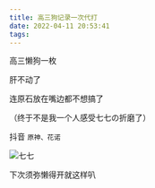 ```yaml
---
title: 高三狗记录一次代打
date: 2022-04-11 20:53:41
tags:
---
```


高三懒狗一枚

肝不动了

连原石放在嘴边都不想搞了

（终于不是我一个人感受七七の折磨了）

抖音 `原神、花诺`

![七七](https://s2.loli.net/2022/04/11/Hqw5paWVBZhPcDm.jpg)

下次须弥懒得开就这样叭

